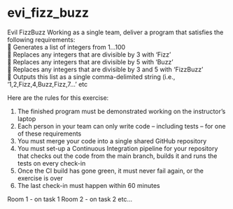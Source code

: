 # evi_fizz_buzz

Evil FizzBuzz
Working as a single team, deliver a program that satisfies the following requirements:  
 Generates a list of integers from 1...100  
 Replaces any integers that are divisible by  3 with ‘Fizz’  
 Replaces any integers that are divisible by 5 with ‘Buzz’  
 Replaces any integers that are divisible by 3 and 5 with ‘FizzBuzz’  
 Outputs this list as a single comma-delimited string (i.e., ‘1,2,Fizz,4,Buzz,Fizz,7...’ etc  

Here are the rules for this exercise:
1. The finished program must be demonstrated working on the instructor’s laptop
2. Each person in your team can only write code – including tests – for one of these
requirements
3. You must merge your code into a single shared GitHub repository
4. You must set-up a Continuous Integration pipeline for your repository that checks out the
code from the main branch, builds it and runs the tests on every check-in
5. Once the CI build has gone green, it must never fail again, or the exercise is over
6. The last check-in must happen within 60 minutes


Room 1 - on task 1
Room 2 - on task 2
etc...
